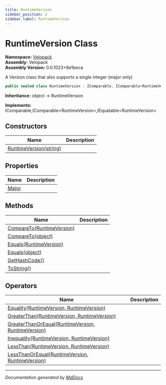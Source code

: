 ```yaml
---
title: RuntimeVersion
sidebar_position: 2
sidebar_label: RuntimeVersion
---
```

<!--  
  <auto-generated>   
    The contents of this file were generated by a tool.  
    Changes to this file may be list if the file is regenerated  
  </auto-generated>   
-->

# RuntimeVersion Class

**Namespace:** [Velopack](../index.md)  
**Assembly:** Velopack  
**Assembly Version:** 0.0.1023+8e1beca

A Version class that also supports a single integer (major only)

```csharp
public sealed class RuntimeVersion : IComparable, IComparable<RuntimeVersion>, IEquatable<RuntimeVersion>
```

**Inheritance:** object → RuntimeVersion

**Implements:** IComparable,IComparable\<RuntimeVersion\>,IEquatable\<RuntimeVersion\>

## Constructors

| Name                                            | Description |
| ----------------------------------------------- | ----------- |
| [RuntimeVersion(string)](constructors/index.md) |             |

## Properties

| Name                         | Description |
| ---------------------------- | ----------- |
| [Major](properties/Major.md) |             |

## Methods

| Name                                                                      | Description |
| ------------------------------------------------------------------------- | ----------- |
| [CompareTo(RuntimeVersion)](methods/CompareTo.md#comparetoruntimeversion) |             |
| [CompareTo(object)](methods/CompareTo.md#comparetoobject)                 |             |
| [Equals(RuntimeVersion)](methods/Equals.md#equalsruntimeversion)          |             |
| [Equals(object)](methods/Equals.md#equalsobject)                          |             |
| [GetHashCode()](methods/GetHashCode.md)                                   |             |
| [ToString()](methods/ToString.md)                                         |             |

## Operators

| Name                                                                                  | Description |
| ------------------------------------------------------------------------------------- | ----------- |
| [Equality(RuntimeVersion, RuntimeVersion)](operators/Equality.md)                     |             |
| [GreaterThan(RuntimeVersion, RuntimeVersion)](operators/GreaterThan.md)               |             |
| [GreaterThanOrEqual(RuntimeVersion, RuntimeVersion)](operators/GreaterThanOrEqual.md) |             |
| [Inequality(RuntimeVersion, RuntimeVersion)](operators/Inequality.md)                 |             |
| [LessThan(RuntimeVersion, RuntimeVersion)](operators/LessThan.md)                     |             |
| [LessThanOrEqual(RuntimeVersion, RuntimeVersion)](operators/LessThanOrEqual.md)       |             |

___

*Documentation generated by [MdDocs](https://github.com/ap0llo/mddocs)*
